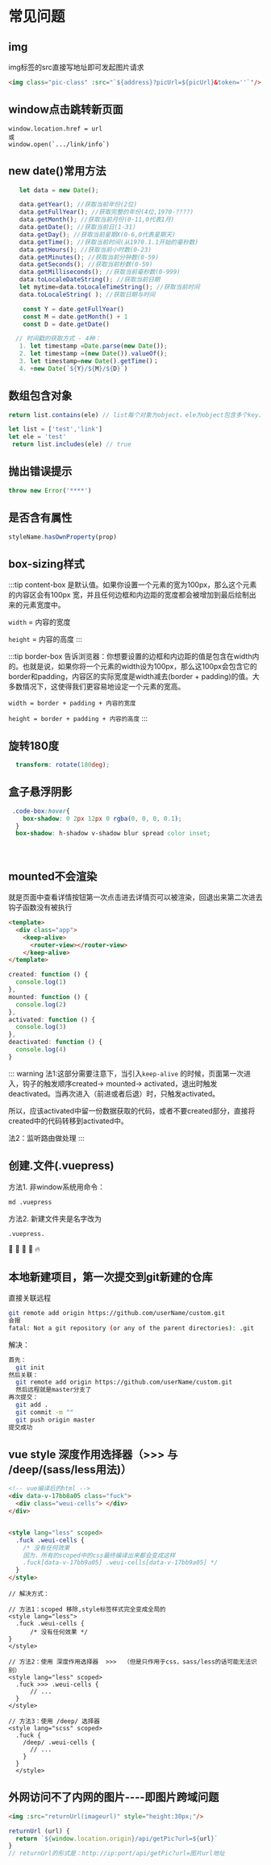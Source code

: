 # 常见问题
## img

  img标签的src直接写地址即可发起图片请求
  ```html
  <img class="pic-class" :src="`${address}?picUrl=${picUrl}&token=''`"/>
  ```

## window点击跳转新页面
  ```js{3}
  window.location.href = url
  或
  window.open(`.../link/info`)
  ```

## new date()常用方法
```js
   let data = new Date();

   data.getYear(); //获取当前年份(2位)
   data.getFullYear(); //获取完整的年份(4位,1970-????)
   data.getMonth(); //获取当前月份(0-11,0代表1月)
   data.getDate(); //获取当前日(1-31)
   data.getDay(); //获取当前星期X(0-6,0代表星期天)
   data.getTime(); //获取当前时间(从1970.1.1开始的毫秒数)
   data.getHours(); //获取当前小时数(0-23)
   data.getMinutes(); //获取当前分钟数(0-59)
   data.getSeconds(); //获取当前秒数(0-59)
   data.getMilliseconds(); //获取当前毫秒数(0-999)
   data.toLocaleDateString(); //获取当前日期
   let mytime=data.toLocaleTimeString(); //获取当前时间
   data.toLocaleString( ); //获取日期与时间

    const Y = date.getFullYear()
    const M = date.getMonth() + 1
    const D = date.getDate()

  // 时间戳的获取方式 - 4种：
   1. let timestamp =Date.parse(new Date());
   2. let timestamp =(new Date()).valueOf();
   3. let timestamp=new Date().getTime()；
   4. +new Date(`${Y}/${M}/${D}`)
```

  ## 数组包含对象
  ```js
  return list.contains(ele) // list每个对象为object，ele为object包含多个key、value

  let list = ['test','link']
  let ele = 'test'
   return list.includes(ele) // true
  ```
  ## 抛出错误提示
  ```js
  throw new Error('****')
  ```
  ## 是否含有属性
  ```js
  styleName.hasOwnProperty(prop)
  ```

  ## box-sizing样式
  :::tip content-box
  是默认值。如果你设置一个元素的宽为100px，那么这个元素的内容区会有100px 宽，并且任何边框和内边距的宽度都会被增加到最后绘制出来的元素宽度中。

  `width` = 内容的宽度

  `height` = 内容的高度
  :::

  :::tip border-box
  告诉浏览器：你想要设置的边框和内边距的值是包含在width内的。也就是说，如果你将一个元素的width设为100px，那么这100px会包含它的border和padding，内容区的实际宽度是width减去(border + padding)的值。大多数情况下，这使得我们更容易地设定一个元素的宽高。

  `width = border + padding + 内容的宽度`

  `height = border + padding + 内容的高度`
  :::

## 旋转180度
  ```scss
    transform: rotate(180deg);
  ```
## 盒子悬浮阴影
  ```scss
   .code-box:hover{    
      box-shadow: 0 2px 12px 0 rgba(0, 0, 0, 0.1);
    }
    box-shadow: h-shadow v-shadow blur spread color inset;
  ```
  ​
## mounted不会渲染

  就是页面中查看详情按钮第一次点击进去详情页可以被渲染，回退出来第二次进去钩子函数没有被执行
  ```html
  <template>
    <div class="app">
      <keep-alive>
        <router-view></router-view>
      </keep-alive>
  </template>
  ```
  ```js
  created: function () {
    console.log(1)
  },
  mounted: function () {
    console.log(2)
  },
  activated: function () {
    console.log(3)
  },
  deactivated: function () {
    console.log(4)
  }
  ```
  ::: warning
  法1:这部分需要注意下，当引入`keep-alive` 的时候，页面第一次进入，钩子的触发顺序created-> mounted-> activated，退出时触发deactivated。当再次进入（前进或者后退）时，只触发activated。

  所以，应该activated中留一份数据获取的代码，或者不要created部分，直接将created中的代码转移到activated中。

  法2：监听路由做处理
  :::

## 创建.文件(.vuepress)

  方法1. 非window系统用命令：
  ```Bash 
  md .vuepress
  ```

  方法2. 新建文件夹是名字改为 
  ```Bash 
  .vuepress.
  ```
  :tada: :100: :bamboo: :gift_heart: :fire:


  ## 本地新建项目，第一次提交到git新建的仓库
  直接关联远程
  ```bash
  git remote add origin https://github.com/userName/custom.git
  会报
  fatal: Not a git repository (or any of the parent directories): .git
  ```
  解决：
  ```bash
  首先：
    git init
  然后关联：
    git remote add origin https://github.com/userName/custom.git
    然后远程就是master分支了
  再次提交：
    git add .
    git commit -m ""
    git push origin master
  提交成功
  ```
## vue style 深度作用选择器（>>> 与 /deep/(sass/less用法)）
```html
<!-- vue编译后的html -->
<div data-v-17bb8a05 class="fuck"> 
  <div class="weui-cells"> </div>
</div>


<style lang="less" scoped>
  .fuck .weui-cells {
    /* 没有任何效果
    因为，所有的scoped中的css最终编译出来都会变成这样 
    .fuck[data-v-17bb9a05] .weui-cells[data-v-17bb9a05] */
  }
</style>

```
```less
// 解决方式：

// 方法1：scoped 移除,style标签样式完全变成全局的 
<style lang="less">
  .fuck .weui-cells {
      /* 没有任何效果 */
}
</style>

// 方法2：使用 深度作用选择器  >>>  （但是只作用于css，sass/less的话可能无法识别）
<style lang="less" scoped>
  .fuck >>> .weui-cells {
      // ...
  }
</style>

// 方法3：使用 /deep/ 选择器
<style lang="scss" scoped>
  .fuck {
    /deep/ .weui-cells {
      // ...
    }
  }
  </style>
```

## 外网访问不了内网的图片----即图片跨域问题
```html
<img :src="returnUrl(imageurl)" style="height:30px;"/>
```
```javascript
returnUrl (url) {
  return `${window.location.origin}/api/getPic?url=${url}`
}
// returnUrl的形式是：http://ip:port/api/getPic?url=图片url地址
```



